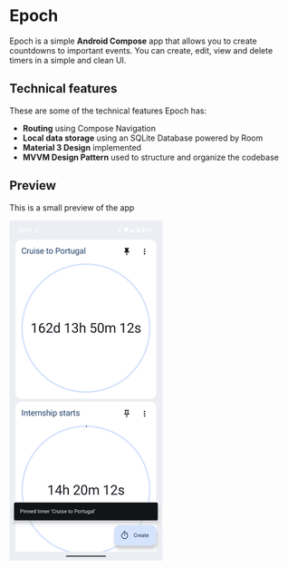 # Epoch
Epoch is a simple **Android Compose** app that allows you to create countdowns to important events. You can create, edit, view and delete timers in a simple and clean UI.

## Technical features
These are some of the technical features Epoch has:

- **Routing** using Compose Navigation
- **Local data storage** using an SQLite Database powered by Room
- **Material 3 Design** implemented
- **MVVM Design Pattern** used to structure and organize the codebase

## Preview
This is a small preview of the app

![The home page of the app](./assets/home.png)